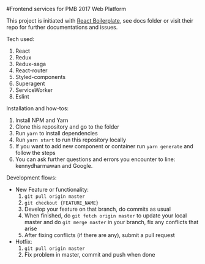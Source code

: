 #Frontend services for PMB 2017 Web Platform

This project is initiated with [React Boilerplate](https://github.com/react-boilerplate/react-boilerplate), see docs folder or visit their repo for further documentations and issues.

Tech used:
1. React
1. Redux
1. Redux-saga
1. React-router
1. Styled-components
1. Superagent
1. ServiceWorker
1. Eslint

Installation and how-tos:
1. Install NPM and Yarn
1. Clone this repository and go to the folder
1. Run `yarn` to install dependencies
1. Run `yarn start` to run this repository locally
1. If you want to add new component or container run `yarn generate` and follow the steps
1. You can ask further questions and errors you encounter to line: kennydharmawan and Google.

Development flows:
  - New Feature or functionality:
    1. `git pull origin master`
    1. `git checkout {FEATURE_NAME}`
    1. Develop your feature on that branch, do commits as usual
    1. When finished, do `git fetch origin master` to update your local master and do `git merge master` in your branch, fix any conflicts that arise
    1. After fixing conflicts (if there are any), submit a pull request
  - Hotfix:
    1. `git pull origin master`
    1. Fix problem in master, commit and push when done
